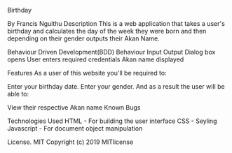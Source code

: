 Birthday 

By Francis Nguithu
Description
This is a web application that takes a user's birthday and calculates the day of the week they were born and then depending on their gender outputs their Akan Name.

Behaviour Driven Development(BDD)
Behaviour	Input	Output
Dialog box opens	User enters required credentials	Akan name displayed

Features
As a user of this website you'll be required to:

Enter your birthday date.
Enter your gender.
And as a result the user will be able to:

View their respective Akan name
Known Bugs


Technologies Used
HTML - For building the user interface
CSS - Seyling
Javascript - For document object manipulation


License.
MIT Copyright (c) 2019 MITlicense

